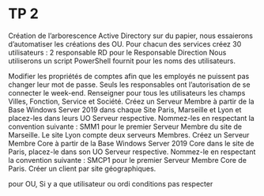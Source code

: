 # TP 2

Création de l’arborescence Active Directory sur du papier, nous essaierons d’automatiser les créations des OU.
Pour chacun des services créez 30 utilisateurs : 2 responsable RD pour le Responsable Direction 
Nous utiliserons un script PowerShell fournit pour les noms des utilisateurs.

Modifier les propriétés de comptes afin que les employés ne puissent pas changer leur mot de passe.
Seuls les responsables ont l’autorisation de se connecter le week-end.
Renseigner pour tous les utilisateurs les champs Villes, Fonction, Service et Société.
Créez un Serveur Membre à partir de la Base Windows Server 2019 dans chaque Site Paris, Marseille et Lyon et placez-les dans leurs UO Serveur respective. Nommez-les en respectant la convention suivante : SMM1 pour le premier Serveur Membre du site de  Marseille. Le site Lyon compte deux serveurs Membres.
Créez un Serveur Membre Core à partir de la Base Windows Server 2019 Core dans le site de Paris, placez-le dans son UO Serveur respective. Nommez-le en respectant la convention suivante : SMCP1 pour le premier Serveur Membre Core de Paris.
Créer un client par site géographiques.


pour OU, Si y a que utilisateur ou ordi conditions pas respecter
